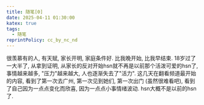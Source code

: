 ```yaml
---
title: 随笔[0]
date: 2025-04-11 01:30:00
katex: true
tags:
  - 随笔
reprintPolicy: cc_by_nc_nd
---
```

很羡慕有的人, 有天赋, 家长开明, 家庭条件好. 比我晚开始, 比我早结束. 
18岁过了一大半了, 从拿到证明, 从家长的反对开始hsn就不再是以前那个活泼可爱的hsn了, 事情越来越多, "压力"越来越大, 人也逐渐失去了"活力". 
这几天在翻看频道最开始的内容, 看到了第一次去广州, 第一次见到她们, 第一次出门 (虽然很难看吧), 看到了自己因为一点点变化而欣喜, 因为一点点小事情绪波动. 
hsn大概不是以前的hsn了.
